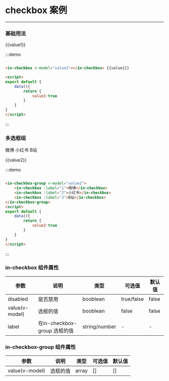 <script>
export default {
    data(){
        return {
            value1:true,
            value2:[]
        }
    }
}
</script>
# checkbox 案例
---
### 基础用法

<div class="demo-block">
    <in-checkbox v-model="value1"></in-checkbox> {{value1}}
</div>

:::demo
```html

<in-checkbox v-model="value1"></in-checkbox> {{value1}}

<script>
export default {
    data(){
        return {
            value1:true
        }
    }
}
</script>

```
:::


### 多选框组

<div class="demo-block">
<in-checkbox-group v-model="value2">
    <in-checkbox :label="1">微博</in-checkbox>
    <in-checkbox :label="2">小红书</in-checkbox>
    <in-checkbox :label="3">B站</in-checkbox>
</in-checkbox-group>

{{value2}}
</div>

:::demo
```html

<in-checkbox-group v-model="value2">
    <in-checkbox :label="1">微博</in-checkbox>
    <in-checkbox :label="2">小红书</in-checkbox>
    <in-checkbox :label="3">B站</in-checkbox>
</in-checkbox-group>
<script>
export default {
    data(){
        return {
            value2:true
        }
    }
}
</script>

```
:::

### in-checkbox 组件属性

|参数|说明|类型|可选值|默认值|
|---|---|---|---|---|
| disabled | 是否禁用 | booblean | true/false | false |
| value(v-model) | 选框的值 | booblean | false | false |
| label |  在in-checkbox-group 选框的值 | string/number | - | - |


### in-checkbox-group 组件属性

|参数|说明|类型|可选值|默认值|
|---|---|---|---|---|
| value(v-model) | 选框的值 | array | [] | [] |

